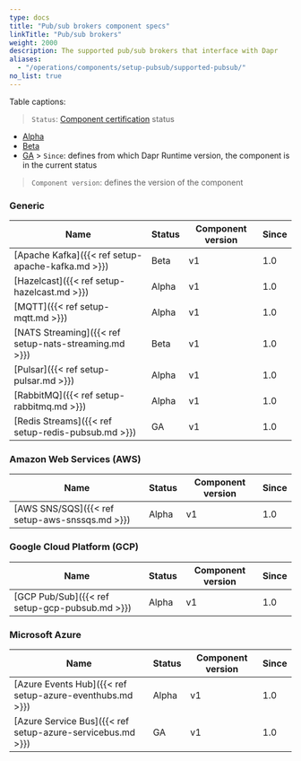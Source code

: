 ```yaml
---
type: docs
title: "Pub/sub brokers component specs"
linkTitle: "Pub/sub brokers"
weight: 2000
description: The supported pub/sub brokers that interface with Dapr
aliases:
  - "/operations/components/setup-pubsub/supported-pubsub/"
no_list: true
---
```


Table captions:

> `Status`: [Component certification]({{X31X}}) status
  - [Alpha]({{X20X}})
  - [Beta]({{X22X}})
  - [GA]({{X24X}}) > `Since`: defines from which Dapr Runtime version, the component is in the current status

> `Component version`: defines the version of the component
### Generic

| Name                                                  | Status | Component version | Since |
| ----------------------------------------------------- | ------ | ----------------- | ----- |
| [Apache Kafka]({{< ref setup-apache-kafka.md >}})     | Beta   | v1                | 1.0   |
| [Hazelcast]({{< ref setup-hazelcast.md >}})           | Alpha  | v1                | 1.0   |
| [MQTT]({{< ref setup-mqtt.md >}})                     | Alpha  | v1                | 1.0   |
| [NATS Streaming]({{< ref setup-nats-streaming.md >}}) | Beta   | v1                | 1.0   |
| [Pulsar]({{< ref setup-pulsar.md >}})                 | Alpha  | v1                | 1.0   |
| [RabbitMQ]({{< ref setup-rabbitmq.md >}})             | Alpha  | v1                | 1.0   |
| [Redis Streams]({{< ref setup-redis-pubsub.md >}})    | GA     | v1                | 1.0   |

### Amazon Web Services (AWS)

| Name                                           | Status | Component version | Since |
| ---------------------------------------------- | ------ | ----------------- | ----- |
| [AWS SNS/SQS]({{< ref setup-aws-snssqs.md >}}) | Alpha  | v1                | 1.0   |

### Google Cloud Platform (GCP)

| Name                                           | Status | Component version | Since |
| ---------------------------------------------- | ------ | ----------------- | ----- |
| [GCP Pub/Sub]({{< ref setup-gcp-pubsub.md >}}) | Alpha  | v1                | 1.0   |

### Microsoft Azure

| Name                                                       | Status | Component version | Since |
| ---------------------------------------------------------- | ------ | ----------------- | ----- |
| [Azure Events Hub]({{< ref setup-azure-eventhubs.md >}})   | Alpha  | v1                | 1.0   |
| [Azure Service Bus]({{< ref setup-azure-servicebus.md >}}) | GA     | v1                | 1.0   |
